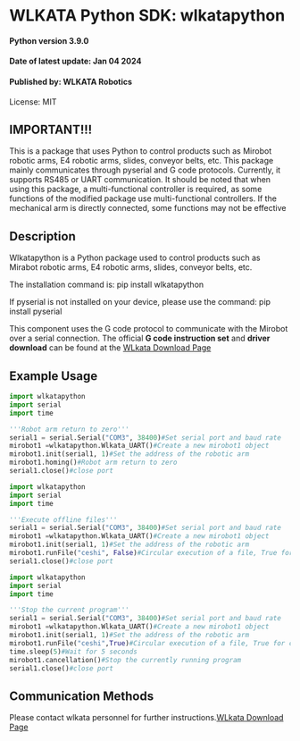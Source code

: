 # WLKATA Python SDK: wlkatapython

#### Python version 3.9.0

#### Date of latest update: Jan 04 2024

#### Published by: WLKATA Robotics

License: MIT


## IMPORTANT!!!

This is a package that uses Python to control products such as Mirobot robotic arms, E4 robotic arms, slides, conveyor belts, etc. This package mainly communicates through pyserial and G code protocols. Currently, it supports RS485 or UART communication. It should be noted that when using this package, a multi-functional controller is required, as some functions of the modified package use multi-functional controllers. If the mechanical arm is directly connected, some functions may not be effective


## Description

Wlkatapython is a Python package used to control products such as Mirabot robotic arms, E4 robotic arms, slides, conveyor belts, etc.

The installation command is: pip install wlkatapython

If pyserial is not installed on your device, please use the command: pip install pyserial

This component uses the G code protocol to communicate with the Mirobot over a serial connection. The official **G code instruction set** and **driver download** can be found at the [WLkata Download Page](https://www.wlkata.com/pages/download-center)

## Example Usage

```python
import wlkatapython
import serial
import time

'''Robot arm return to zero'''
serial1 = serial.Serial("COM3", 38400)#Set serial port and baud rate
mirobot1 =wlkatapython.Wlkata_UART()#Create a new mirobot1 object
mirobot1.init(serial1, 1)#Set the address of the robotic arm
mirobot1.homing()#Robot arm return to zero
serial1.close()#close port
```
```python
import wlkatapython
import serial
import time

'''Execute offline files'''
serial1 = serial.Serial("COM3", 38400)#Set serial port and baud rate
mirobot1 =wlkatapython.Wlkata_UART()#Create a new mirobot1 object
mirobot1.init(serial1, 1)#Set the address of the robotic arm
mirobot1.runFile("ceshi", False)#Circular execution of a file, True for circular execution of the file, False for single execution of the file
serial1.close()#close port
```
```python
import wlkatapython
import serial
import time

'''Stop the current program'''
serial1 = serial.Serial("COM3", 38400)#Set serial port and baud rate
mirobot1 =wlkatapython.Wlkata_UART()#Create a new mirobot1 object
mirobot1.init(serial1, 1)#Set the address of the robotic arm
mirobot1.runFile("ceshi",True)#Circular execution of a file, True for circular execution of the file, False for single execution of the file
time.sleep(5)#Wait for 5 seconds
mirobot1.cancellation()#Stop the currently running program
serial1.close()#close port
```


## Communication Methods

Please contact wlkata personnel for further instructions.[WLkata Download Page](https://www.wlkata.com/pages/download-center)
